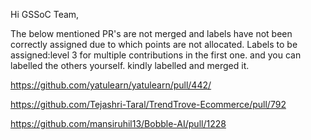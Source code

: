 Hi GSSoC Team,

The below mentioned PR's are not merged and labels have not been correctly assigned due to which points are not allocated. Labels to be assigned:level 3 for multiple contributions in the first one.
and you can labelled the others yourself.
kindly labelled and merged it.

https://github.com/yatulearn/yatulearn/pull/442/

https://github.com/Tejashri-Taral/TrendTrove-Ecommerce/pull/792

https://github.com/mansiruhil13/Bobble-AI/pull/1228
